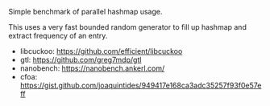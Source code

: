 Simple benchmark of parallel hashmap usage.

This uses a very fast bounded random generator to fill up hashmap and extract frequency of an entry.

* libcuckoo: https://github.com/efficient/libcuckoo
* gtl: https://github.com/greg7mdp/gtl
* nanobench: https://nanobench.ankerl.com/
* cfoa: https://gist.github.com/joaquintides/949417e168ca3adc35257f93f0e57eff
